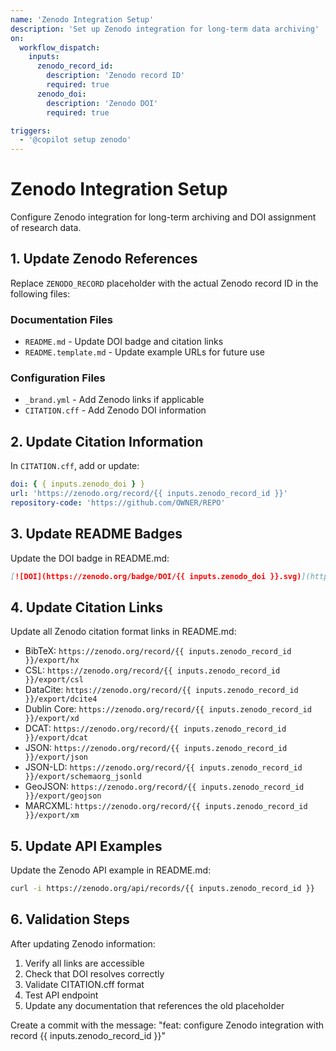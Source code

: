 ```yaml
---
name: 'Zenodo Integration Setup'
description: 'Set up Zenodo integration for long-term data archiving'
on:
  workflow_dispatch:
    inputs:
      zenodo_record_id:
        description: 'Zenodo record ID'
        required: true
      zenodo_doi:
        description: 'Zenodo DOI'
        required: true

triggers:
  - '@copilot setup zenodo'
---
```


# Zenodo Integration Setup

Configure Zenodo integration for long-term archiving and DOI assignment of research data.

## 1. Update Zenodo References

Replace `ZENODO_RECORD` placeholder with the actual Zenodo record ID in the following files:

### Documentation Files

- `README.md` - Update DOI badge and citation links
- `README.template.md` - Update example URLs for future use

### Configuration Files

- `_brand.yml` - Add Zenodo links if applicable
- `CITATION.cff` - Add Zenodo DOI information

## 2. Update Citation Information

In `CITATION.cff`, add or update:

```yaml
doi: { { inputs.zenodo_doi } }
url: 'https://zenodo.org/record/{{ inputs.zenodo_record_id }}'
repository-code: 'https://github.com/OWNER/REPO'
```

## 3. Update README Badges

Update the DOI badge in README.md:

```markdown
[![DOI](https://zenodo.org/badge/DOI/{{ inputs.zenodo_doi }}.svg)](https://doi.org/{{ inputs.zenodo_doi }})
```

## 4. Update Citation Links

Update all Zenodo citation format links in README.md:

- BibTeX: `https://zenodo.org/record/{{ inputs.zenodo_record_id }}/export/hx`
- CSL: `https://zenodo.org/record/{{ inputs.zenodo_record_id }}/export/csl`
- DataCite: `https://zenodo.org/record/{{ inputs.zenodo_record_id }}/export/dcite4`
- Dublin Core: `https://zenodo.org/record/{{ inputs.zenodo_record_id }}/export/xd`
- DCAT: `https://zenodo.org/record/{{ inputs.zenodo_record_id }}/export/dcat`
- JSON: `https://zenodo.org/record/{{ inputs.zenodo_record_id }}/export/json`
- JSON-LD: `https://zenodo.org/record/{{ inputs.zenodo_record_id }}/export/schemaorg_jsonld`
- GeoJSON: `https://zenodo.org/record/{{ inputs.zenodo_record_id }}/export/geojson`
- MARCXML: `https://zenodo.org/record/{{ inputs.zenodo_record_id }}/export/xm`

## 5. Update API Examples

Update the Zenodo API example in README.md:

```bash
curl -i https://zenodo.org/api/records/{{ inputs.zenodo_record_id }}
```

## 6. Validation Steps

After updating Zenodo information:

1. Verify all links are accessible
2. Check that DOI resolves correctly
3. Validate CITATION.cff format
4. Test API endpoint
5. Update any documentation that references the old placeholder

Create a commit with the message: "feat: configure Zenodo integration with record {{ inputs.zenodo_record_id }}"
